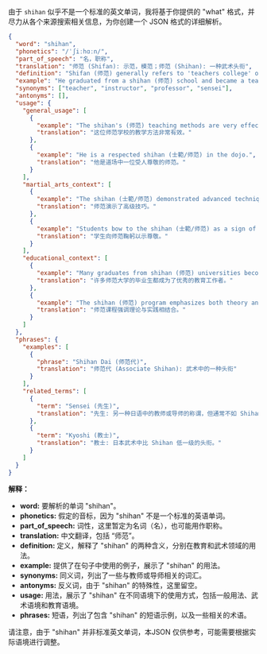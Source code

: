 由于 `shihan` 似乎不是一个标准的英文单词，我将基于你提供的 "what" 格式，并尽力从各个来源搜索相关信息，为你创建一个 JSON 格式的详细解析。

```json
{
  "word": "shihan",
  "phonetics": "/ˈʃiːhɑːn/",
  "part_of_speech": "名，职称",
  "translation": "师范 (Shifan): 示范，模范；师范 (Shihan): 一种武术头衔",
  "definition": "Shifan (师范) generally refers to 'teachers college' or 'normal school' in Chinese, places where teachers are trained. Shihan (士範/师范) can also be used as a martial arts title, often in Japanese martial arts, indicating a high level of skill and teaching ability.",
  "example": "He graduated from a shihan (师范) school and became a teacher. / As a respected shihan (士範/师范), he guides his students with patience and wisdom.",
  "synonyms": ["teacher", "instructor", "professor", "sensei"],
  "antonyms": [],
  "usage": {
    "general_usage": [
      {
        "example": "The shihan's (师范) teaching methods are very effective.",
        "translation": "这位师范学校的教学方法非常有效。"
      },
      {
        "example": "He is a respected shihan (士範/师范) in the dojo.",
        "translation": "他是道场中一位受人尊敬的师范。"
      }
    ],
    "martial_arts_context": [
      {
        "example": "The shihan (士範/师范) demonstrated advanced techniques.",
        "translation": "师范演示了高级技巧。"
      },
      {
        "example": "Students bow to the shihan (士範/师范) as a sign of respect.",
        "translation": "学生向师范鞠躬以示尊敬。"
      }
    ],
    "educational_context": [
      {
        "example": "Many graduates from shihan (师范) universities become excellent educators.",
        "translation": "许多师范大学的毕业生都成为了优秀的教育工作者。"
      },
      {
        "example": "The shihan (师范) program emphasizes both theory and practice.",
        "translation": "师范课程强调理论与实践相结合。"
      }
    ]
  },
  "phrases": {
    "examples": [
      {
        "phrase": "Shihan Dai (师范代)",
        "translation": "师范代 (Associate Shihan): 武术中的一种头衔"
      }
    ],
    "related_terms": [
      {
        "term": "Sensei (先生)",
        "translation": "先生: 另一种日语中的教师或导师的称谓，但通常不如 Shihan 正式。"
      },
      {
        "term": "Kyoshi (教士)",
        "translation": "教士: 日本武术中比 Shihan 低一级的头衔。"
      }
    ]
  }
}
```

**解释：**

*   **word:**  要解析的单词 "shihan"。
*   **phonetics:** 假定的音标，因为 "shihan" 不是一个标准的英语单词。
*   **part\_of\_speech:** 词性，这里暂定为名词（名），也可能用作职称。
*   **translation:**  中文翻译，包括 “师范”。
*   **definition:**  定义，解释了 "shihan" 的两种含义，分别在教育和武术领域的用法。
*   **example:** 提供了在句子中使用的例子，展示了 "shihan" 的用法。
*   **synonyms:**  同义词，列出了一些与教师或导师相关的词汇。
*   **antonyms:**  反义词，由于 "shihan" 的特殊性，这里留空。
*   **usage:**  用法，展示了 "shihan" 在不同语境下的使用方式，包括一般用法、武术语境和教育语境。
*   **phrases:**  短语，列出了包含 "shihan" 的短语示例，以及一些相关的术语。

请注意，由于 "shihan" 并非标准英文单词，本JSON 仅供参考，可能需要根据实际语境进行调整。
 